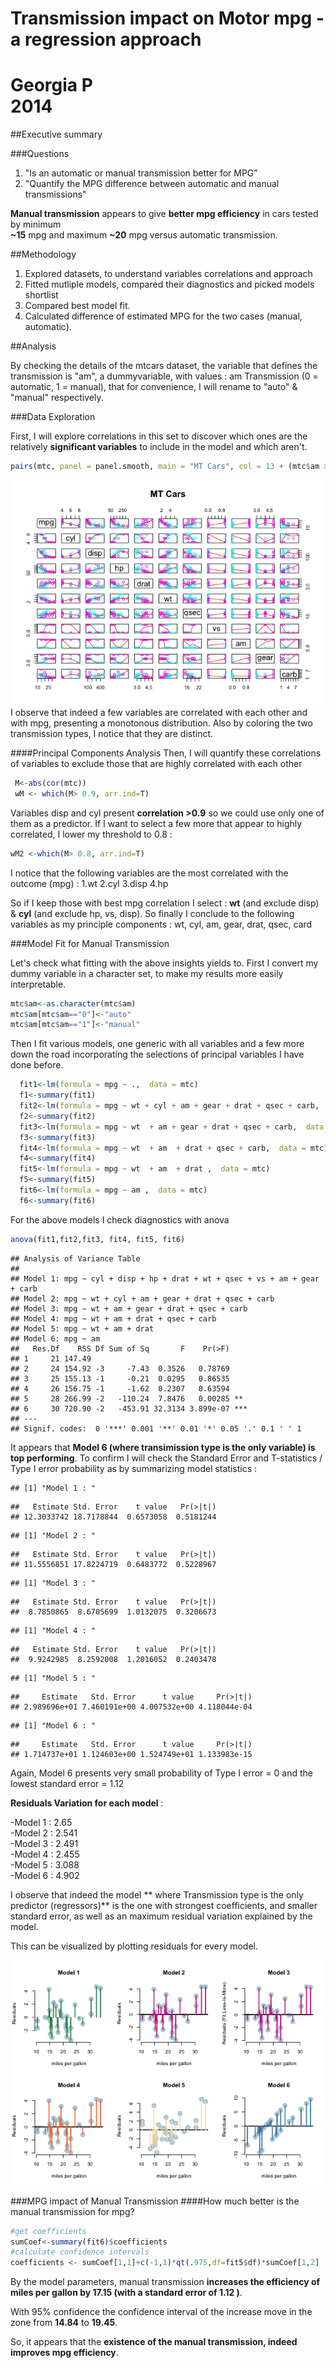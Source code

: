 # Transmission impact on Motor mpg - a regression approach
Georgia P  
2014  
========================================================

##Executive summary

###Questions
1. "Is an automatic or manual transmission better for MPG”
2. "Quantify the MPG difference between automatic and manual transmissions"

**Manual transmission** appears to give **better mpg efficiency** in cars tested by minimum  
**~15** mpg and maximum  **~20** mpg versus automatic transmission.

##Methodology
1. Explored datasets, to understand variables correlations and approach
2. Fitted mutliple models, compared their diagnostics and picked models shortlist
3. Compared best model fit.
4. Calculated difference of estimated MPG for the two cases (manual, automatic).


##Analysis

By checking the details of the mtcars dataset, the variable that defines the transmission is "am", a dummyvariable, with values : am   Transmission (0 = automatic, 1 = manual), that for convenience, I will rename to "auto" & "manual" respectively.


###Data Exploration

First, I will explore correlations in this set to discover which ones are the relatively **significant variables** to include in the model and which aren't.

```r
pairs(mtc, panel = panel.smooth, main = "MT Cars", col = 13 + (mtc$am >0))
```

![](rmp_files/figure-html/unnamed-chunk-2-1.png) 
I observe that indeed a few variables are correlated with each other and with mpg, presenting a monotonous distribution.
Also by coloring the two transmission types, I notice that they are distinct.

####Principal Components Analysis
Then, I will quantify these correlations of variables to exclude those that are highly correlated with each other

```r
 M<-abs(cor(mtc))
 wM <- which(M> 0.9, arr.ind=T)
```
    
Variables disp and cyl present **correlation >0.9** so we could use only one of them as a predictor. If I want to select a few more that appear to highly correlated, I lower my threshold to 0.8 :


```r
wM2 <-which(M> 0.8, arr.ind=T)
```
I notice that the following variables are the most correlated with the outcome (mpg) : 
1.wt
2.cyl
3.disp
4.hp 

So if I keep those with best mpg correlation I select : **wt** (and exclude disp) & **cyl** (and exclude hp, vs, disp).
So finally I conclude to the following variables as my principle components :
wt, cyl, am, gear, drat, qsec, card

###Model Fit for Manual Transmission

Let's check what fitting with the above insights yields to. 
First I convert my dummy variable in a character set, to make my results more easily interpretable.

```r
mtc$am<-as.character(mtc$am)
mtc$am[mtc$am=="0"]<-"auto"
mtc$am[mtc$am=="1"]<-"manual"
```

Then I fit various models, one generic with all variables and a few more down the road incorporating the selections of principal variables I have done before.


```r
  fit1<-lm(formula = mpg ~ .,  data = mtc) 
  f1<-summary(fit1)
  fit2<-lm(formula = mpg ~ wt + cyl + am + gear + drat + qsec + carb,  data = mtc)
  f2<-summary(fit2)
  fit3<-lm(formula = mpg ~ wt  + am + gear + drat + qsec + carb,  data = mtc)
  f3<-summary(fit3)
  fit4<-lm(formula = mpg ~ wt  + am  + drat + qsec + carb,  data = mtc)
  f4<-summary(fit4)
  fit5<-lm(formula = mpg ~ wt  + am  + drat ,  data = mtc)
  f5<-summary(fit5)
  fit6<-lm(formula = mpg ~ am ,  data = mtc)
  f6<-summary(fit6)
```

For the above models I check diagnostics with anova

```r
anova(fit1,fit2,fit3, fit4, fit5, fit6)
```

```
## Analysis of Variance Table
## 
## Model 1: mpg ~ cyl + disp + hp + drat + wt + qsec + vs + am + gear + carb
## Model 2: mpg ~ wt + cyl + am + gear + drat + qsec + carb
## Model 3: mpg ~ wt + am + gear + drat + qsec + carb
## Model 4: mpg ~ wt + am + drat + qsec + carb
## Model 5: mpg ~ wt + am + drat
## Model 6: mpg ~ am
##   Res.Df    RSS Df Sum of Sq       F    Pr(>F)    
## 1     21 147.49                                   
## 2     24 154.92 -3     -7.43  0.3526   0.78769    
## 3     25 155.13 -1     -0.21  0.0295   0.86535    
## 4     26 156.75 -1     -1.62  0.2307   0.63594    
## 5     28 266.99 -2   -110.24  7.8476   0.00285 ** 
## 6     30 720.90 -2   -453.91 32.3134 3.899e-07 ***
## ---
## Signif. codes:  0 '***' 0.001 '**' 0.01 '*' 0.05 '.' 0.1 ' ' 1
```

It appears that **Model 6 (where transimission type is the only variable) is top performing**.
To confirm I will check the Standard Error and T-statistics / Type I error probability as by summarizing model statistics :   

```
## [1] "Model 1 : "
```

```
##   Estimate Std. Error    t value   Pr(>|t|) 
## 12.3033742 18.7178844  0.6573058  0.5181244
```

```
## [1] "Model 2 : "
```

```
##   Estimate Std. Error    t value   Pr(>|t|) 
## 11.5556851 17.8224719  0.6483772  0.5228967
```

```
## [1] "Model 3 : "
```

```
##   Estimate Std. Error    t value   Pr(>|t|) 
##  8.7850865  8.6705699  1.0132075  0.3206673
```

```
## [1] "Model 4 : "
```

```
##   Estimate Std. Error    t value   Pr(>|t|) 
##  9.9242985  8.2592008  1.2016052  0.2403478
```

```
## [1] "Model 5 : "
```

```
##     Estimate   Std. Error      t value     Pr(>|t|) 
## 2.989696e+01 7.460191e+00 4.007532e+00 4.118044e-04
```

```
## [1] "Model 6 : "
```

```
##     Estimate   Std. Error      t value     Pr(>|t|) 
## 1.714737e+01 1.124603e+00 1.524749e+01 1.133983e-15
```

Again, Model 6 presents very small probability of Type I error = 0 and the lowest standard error  = 1.12 

**Residuals Variation for each model** :   

-Model 1 : 2.65    
-Model 2 : 2.541   
-Model 3 : 2.491   
-Model 4 : 2.455   
-Model 5 : 3.088    
-Model 6 : 4.902 

I observe that indeed the model ** where Transmission type is the only predictor (regressors)** is the one with strongest coefficients, and smaller standard error, as well as an maximum residual variation explained by the model.

This can be visualized by plotting residuals for every model.

![](rmp_files/figure-html/unnamed-chunk-9-1.png) 


###MPG impact of Manual Transmission
####How much better is the manual transmission for mpg? 


```r
#get coefficients
sumCoef<-summary(fit6)$coefficients 
#calculate confidence intervals
coefficients <- sumCoef[1,1]+c(-1,1)*qt(.975,df=fit5$df)*sumCoef[1,2]
```

By the model parameters, manual transmission **increases the efficiency of miles per gallon by 17.15  (with a standard error of 1.12 )**. 

With 95% confidence the confidence interval of the increase move in the zone from **14.84** to  **19.45**.

So, it appears that the **existence of the manual transmission, indeed improves mpg efficiency**.

